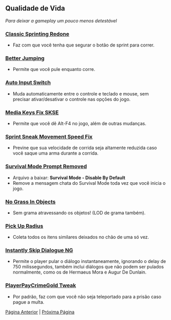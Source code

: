 ## Qualidade de Vida
_Para deixar a gameplay um pouco menos detestável_

### [Classic Sprinting Redone](https://www.nexusmods.com/skyrimspecialedition/mods/20166)
- Faz com que você tenha que segurar o botão de sprint para correr.
### [Better Jumping](https://www.nexusmods.com/skyrimspecialedition/mods/18967)
- Permite que você pule enquanto corre.
### [Auto Input Switch](https://www.nexusmods.com/skyrimspecialedition/mods/54309)
- Muda automaticamente entre o controle e teclado e mouse, sem precisar ativar/desativar o controle nas opções do jogo.
### [Media Keys Fix SKSE](https://www.nexusmods.com/skyrimspecialedition/mods/92948)
- Permite que você dê Alt-F4 no jogo, além de outras mudanças.
### [Sprint Sneak Movement Speed Fix](https://www.nexusmods.com/skyrimspecialedition/mods/86631)
- Previne que sua velocidade de corrida seja altamente reduzida caso você saque uma arma durante a corrida.
### [Survival Mode Prompt Removed](https://www.nexusmods.com/skyrimspecialedition/mods/59049)
- Arquivo a baixar: **Survival Mode - Disable By Default**
- Remove a mensagem chata do Survival Mode toda vez que você inicia o jogo.
### [No Grass In Objects](https://www.nexusmods.com/skyrimspecialedition/mods/42161)
- Sem grama atravessando os objetos! (LOD de grama também).
### [Pick Up Radius](https://www.nexusmods.com/skyrimspecialedition/mods/69750)
- Coleta todos os itens similares deixados no chão de uma só vez.
### [Instantly Skip Dialogue NG](https://www.nexusmods.com/skyrimspecialedition/mods/89163)
- Permite o player pular o diálogo instantaneamente, ignorando o delay de 750 milissegundos, também inclui diálogos que não podem ser pulados normalmente, como os de Hermaeus Mora e Augur De Dunlain.
### [PlayerPayCrimeGold Tweak](https://www.nexusmods.com/skyrimspecialedition/mods/76493)
- Por padrão, faz com que você não seja teleportado para a prisão caso pague a multa.

[Página Anterior](bug_fixes.md) | [Próxima Página](interface.md)
